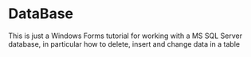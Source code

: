 # DataBase
This is just a Windows Forms tutorial for working with a MS SQL Server database, in particular how to delete, insert and change data in a table
